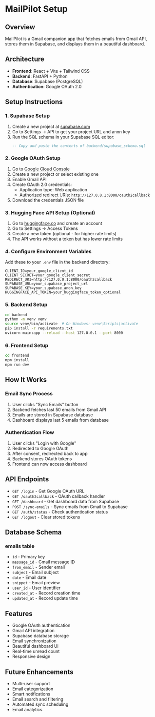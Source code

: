 # MailPilot Setup

## Overview
MailPilot is a Gmail companion app that fetches emails from Gmail API, stores them in Supabase, and displays them in a beautiful dashboard.

## Architecture
- **Frontend**: React + Vite + Tailwind CSS
- **Backend**: FastAPI + Python
- **Database**: Supabase (PostgreSQL)
- **Authentication**: Google OAuth 2.0

## Setup Instructions

### 1. Supabase Setup
1. Create a new project at [supabase.com](https://supabase.com)
2. Go to Settings → API to get your project URL and anon key
3. Run the SQL schema in your Supabase SQL editor:
   ```sql
   -- Copy and paste the contents of backend/supabase_schema.sql
   ```

### 2. Google OAuth Setup
1. Go to [Google Cloud Console](https://console.cloud.google.com)
2. Create a new project or select existing one
3. Enable Gmail API
4. Create OAuth 2.0 credentials:
   - Application type: Web application
   - Authorized redirect URIs: `http://127.0.0.1:8000/oauth2callback`
5. Download the credentials JSON file

### 3. Hugging Face API Setup (Optional)
1. Go to [huggingface.co](https://huggingface.co) and create an account
2. Go to Settings → Access Tokens
3. Create a new token (optional - for higher rate limits)
4. The API works without a token but has lower rate limits

### 4. Configure Environment Variables
Add these to your `.env` file in the backend directory:
```env
CLIENT_ID=your_google_client_id
CLIENT_SECRET=your_google_client_secret
REDIRECT_URI=http://127.0.0.1:8000/oauth2callback
SUPABASE_URL=your_supabase_project_url
SUPABASE_KEY=your_supabase_anon_key
HUGGINGFACE_API_TOKEN=your_huggingface_token_optional
```

### 5. Backend Setup
```bash
cd backend
python -m venv venv
source venv/bin/activate  # On Windows: venv\Scripts\activate
pip install -r requirements.txt
uvicorn main:app --reload --host 127.0.0.1 --port 8000
```

### 6. Frontend Setup
```bash
cd frontend
npm install
npm run dev
```

## How It Works

### Email Sync Process
1. User clicks "Sync Emails" button
2. Backend fetches last 50 emails from Gmail API
3. Emails are stored in Supabase database
4. Dashboard displays last 5 emails from database

### Authentication Flow
1. User clicks "Login with Google"
2. Redirected to Google OAuth
3. After consent, redirected back to app
4. Backend stores OAuth tokens
5. Frontend can now access dashboard

## API Endpoints
- `GET /login` - Get Google OAuth URL
- `GET /oauth2callback` - OAuth callback handler
- `GET /dashboard` - Get dashboard data from Supabase
- `POST /sync-emails` - Sync emails from Gmail to Supabase
- `GET /auth/status` - Check authentication status
- `GET /logout` - Clear stored tokens

## Database Schema
### emails table
- `id` - Primary key
- `message_id` - Gmail message ID
- `from_email` - Sender email
- `subject` - Email subject
- `date` - Email date
- `snippet` - Email preview
- `user_id` - User identifier
- `created_at` - Record creation time
- `updated_at` - Record update time

## Features
- Google OAuth authentication
- Gmail API integration
- Supabase database storage
- Email synchronization
- Beautiful dashboard UI
- Real-time unread count
- Responsive design

## Future Enhancements
- Multi-user support
- Email categorization
- Smart notifications
- Email search and filtering
- Automated sync scheduling
- Email analytics